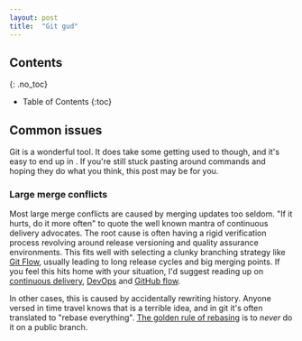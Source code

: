 ```yaml
---
layout: post
title:  "Git gud"
---
```


## Contents
{: .no_toc}

* Table of Contents
{:toc}

## Common issues

Git is a wonderful tool. It does take some getting used to though, and it's easy to end up in . If you're still stuck pasting around commands and hoping they do what you think, this post may be for you.

### Large merge conflicts 

Most large merge conflicts are caused by merging updates too seldom. "If it hurts, do it more often" to quote the well known mantra of continuous delivery advocates. The root cause is often having a rigid verification process revolving around release versioning and quality assurance environments. This fits well with selecting a clunky branching strategy like [Git Flow](https://www.atlassian.com/git/tutorials/comparing-workflows/gitflow-workflow), usually leading to long release cycles and big merging points. If you feel this hits home with your situation, I'd suggest reading up on [continuous delivery](), [DevOps]() and [GitHub flow](). 

In other cases, this is caused by accidentally rewriting history. Anyone versed in time travel knows that is a terrible idea, and in git it's often translated to "rebase everything". [The golden rule of rebasing](https://www.atlassian.com/git/tutorials/merging-vs-rebasing#the-golden-rule-of-rebasing) is to _never_ do it on a public branch.